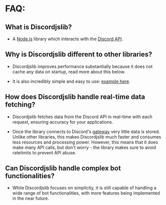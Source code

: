 # FAQ:

## What is Discordjslib?

- A [Node.js](https://nodejs.org/en/) library which interacts with the [Discord API](https://discord.com/developers/docs/intro).
## Why is Discordjslib different to other libraries?
- Discordjslib improves performance substantially because it does not cache any data on startup, read more about this below.

- It is also incredibly simple and easy to use: [example here](https://github.com/discordjslib/discordjslib#discordjslib).

## How does Discordjslib handle real-time data fetching?
- Discordjslib fetches data from the Discord API in real-time with each request, ensuring accuracy for your applications. 

- Once the library connects to Discord's [gateway](https://discord.com/developers/docs/topics/gateway) very little data is stored. Unlike other libraries, this makes Discordjslib much faster and consumes less resources and processing power. However, this means that it does make many API calls, but don't worry - the library makes sure to avoid ratelimits to prevent API abuse.

## Can Discordjslib handle complex bot functionalities?
- While Discordjslib focuses on simplicity, it is still capable of handling a wide range of bot functionalities, with more features being implemented in the near future.

